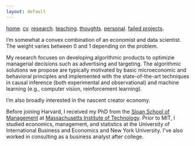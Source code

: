 ```yaml
---
layout: default
---
```


[home](./). [cv](./assets/files/CV.pdf). [research](./research.md). [teaching](./teaching.md). [thoughts](./thought.md). [personal](./hobby.md). [failed projects](./failed.md).

I’m somewhat a convex combination of an economist and data scientist. The weight varies between 0 and 1 depending on the problem. 

My research focuses on developing algorithmic products to optimizie managerial decisions such as advertising and targeting. The algorithmic solutions we propose are typically motivated by basic microeconomic and behavioral principles and implemented with the state-of-the-art techniques in causal inference (both experimental and observational) and machine learning (e.g., computer vision, reinforcement learning). 

I’m also broadly interested in the nascent creator economy.

Before joining Harvard, I received my PhD from the <a href="https://mitsloan.mit.edu">Sloan School of Management</a> at <a href="http://www.mit.edu">Massachusetts Institute of Technology</a>. Prior to MIT, I studied economics, management, and statistics at the University of International Business and Economics and New York University. I've also worked in consulting as a business analyst after college.

<!--My current research combines tools in econometrics, machine learning and leverages unstructured data (e.g., video, text, map and network) to optimize marketing decisions and answer questions of general interest in social sciences. I’m also interested in understanding consumer behaviors through the lens of basic psychological and neurological principles.
I have two lines of research on learning to design and deliver interventions. On the design side, I work on content strategy in creator economy. On the delivery side, I work on targeting policies. 
One stream of my current work focuses on combining machine learning and adaptive experimentation to personalize marketing interventions. Another one centers on extracting insights from unstructured data such as video (images, audios and text), map and network in observational studies. I'm also interested in understanding consumer behaviors through the lens of basic economic and psychological principles. 
(e.g., video, text, map and network)
understanding consumer behaviors more broadly and how they interact with these algorithmic products. My recent work studies topics in 
My current research focuses on optimizing managerial decisions such as advertising, pricing and targeting by developing algorithmic products that turn big unstructured data into actionable insights. 
-->
<!--
![Octocat](https://github.githubassets.com/images/icons/emoji/octocat.png)
and [Paramveer Dhillon](https://www.si.umich.edu/people/paramveer-dhillon) (University of Michigan School of Information).
Prior to MIT, I studied economics, management, and statistics at the University of International Business and Economics and New York University. I've also worked in consulting as a business analyst.
-->
